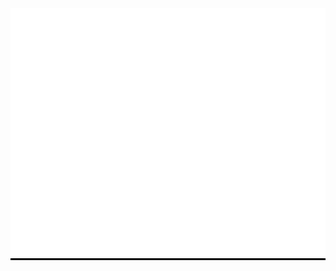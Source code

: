 <div align="center" style="background-color: black;">
	<img src="info_table.svg" width="800" height="400" alt="Click to see the source">
</div>
